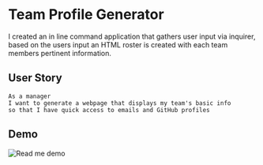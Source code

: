 # Team Profile Generator 
I created an in line command application that gathers user input via inquirer, based on the users input an HTML roster is created with each team members pertinent information.


## User Story
```
As a manager
I want to generate a webpage that displays my team's basic info
so that I have quick access to emails and GitHub profiles
```

## Demo

![Read me demo](https://github.com/traviscult/Employee-Summary/blob/master/Assets/Team_Profile_Generator_Demo.gif "Team Generator Demo Gif")
